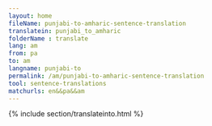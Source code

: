 ```yaml
---
layout: home
fileName: punjabi-to-amharic-sentence-translation
translatein: punjabi_to_amharic
folderName : translate
lang: am
from: pa
to: am
langname: punjabi-to
permalink: /am/punjabi-to-amharic-sentence-translation
tool: sentence-translations
matchurls: en&&pa&&am
---
```

{% include section/translateinto.html %}

